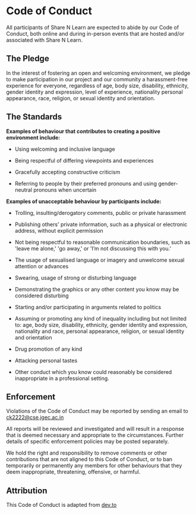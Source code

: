 # Code of Conduct

All participants of Share N Learn are expected to abide by our Code of Conduct, both online and during in-person events that are hosted and/or associated with Share N Learn.

## The Pledge

In the interest of fostering an open and welcoming environment, we pledge to make participation in our project and our community a harassment-free experience for everyone, regardless of age, body size, disability, ethnicity, gender identity and expression, level of experience, nationality personal appearance, race, religion, or sexual identity and orientation.


## The Standards

**Examples of behaviour that contributes to creating a positive environment include:**



* Using welcoming and inclusive language

* Being respectful of differing viewpoints and experiences

* Gracefully accepting constructive criticism

* Referring to people by their preferred pronouns and using  gender-neutral pronouns when uncertain

**Examples of unacceptable behaviour by participants include:**



* Trolling, insulting/derogatory comments, public or private harassment

* Publishing others' private information, such as a physical or electronic address, without explicit permission

* Not being respectful to reasonable communication boundaries, such as 'leave me alone,' 'go away,' or 'I’m not discussing this with you.'

* The usage of sexualised language or imagery and unwelcome sexual attention or advances

* Swearing, usage of strong or disturbing language

* Demonstrating the graphics or any other content you know may be considered disturbing

* Starting and/or participating in arguments related to politics

* Assuming or promoting any kind of inequality including but not limited to: age, body size, disability, ethnicity, gender identity and expression, nationality and race, personal appearance, religion, or sexual identity and orientation

* Drug promotion of any kind

* Attacking personal tastes
 
* Other conduct which you know could reasonably be considered
inappropriate in a professional setting.


## Enforcement

Violations of the Code of Conduct may be reported by sending an email to [ck2222@cse.jgec.ac.in](ck2222@cse.jgec.ac.in)

All reports will be reviewed and investigated and will result in a response that is deemed necessary and appropriate to the circumstances. Further details of specific enforcement policies may be posted separately.

We hold the right and responsibility to remove comments or other contributions that are not aligned to this Code of Conduct, or to ban temporarily or permanently any members for other behaviours that they deem inappropriate, threatening, offensive, or harmful.


## Attribution

This Code of Conduct is adapted from [dev.to](https://dev.to/code-of-conduct)


